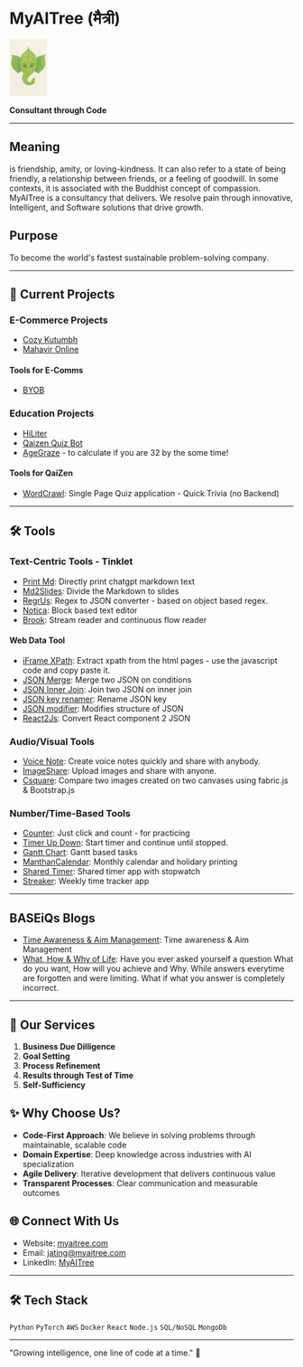 # MyAITree (मैत्री)
![Logo](/images/logo2.png)

**Consultant through Code**

---
## Meaning

is friendship, amity, or loving-kindness. It can also refer to a state of being friendly, a relationship between friends, or a feeling of goodwill. In some contexts, it is associated with the Buddhist concept of compassion. MyAITree is a consultancy that delivers. We resolve pain through innovative, Intelligent, and Software solutions that drive growth.

## Purpose
To become the world's fastest sustainable problem-solving company.

---

## 🤝 Current Projects

### E-Commerce Projects
- [Cozy Kutumbh](https://www.cozykutumbh.com/)
- [Mahavir Online](mahavir.online)

#### Tools for E-Comms
- [BYOB](https://myaitree.com/tools/BoB-the-builder/byob.html)


### Education Projects
- [HiLiter](https://chromewebstore.google.com/detail/amoiindcmmfjfpgahbbbdmjbklmkicdb?utm_source=item-share-cb)
- [Qaizen Quiz Bot](https://t.me/QaizenBot)
- [AgeGraze](https://myaitree.com/tools/upsc-tools/age32.html) - to calculate if you are 32 by the some time!


#### Tools for QaiZen 
- [WordCrawl](https://myaitree.com/tools/QaiZen/wordcrawl.html): Single Page Quiz application - Quick Trivia (no Backend)

---

## 🛠️ Tools 

### Text-Centric Tools - Tinklet
- [Print Md](https://myaitree.com/tools/print-md.html): Directly print chatgpt markdown text
- [Md2Slides](https://myaitree.com/tools/md2slides.html): Divide the Markdown to slides
- [RegrUs](https://myaitree.com/tools/regr-us.html): Regex to JSON converter - based on object based regex.
- [Notica](https://myaitree.com/tools/Tinklet/notica.html): Block based text editor
- [Brook](https://myaitree.com/tools/Tinklet/brook.html): Stream reader and continuous flow reader

#### Web Data Tool
- [iFrame XPath](https://myaitree.com/tools/xpath/xpath-extractor.html): Extract xpath from the html pages - use the javascript code and copy paste it.
- [JSON Merge](https://myaitree.com/tools/json-merge.html): Merge two JSON on conditions
- [JSON Inner Join](https://myaitree.com/tools/json-inner-join.html): Join two JSON on inner join
- [JSON key renamer](https://myaitree.com/tools/json-key-renamer.html): Rename JSON key
- [JSON modifier](https://myaitree.com/tools/json-modifier.html): Modifies structure of JSON
- [React2Js](https://myaitree.com/tools/react2js.html): Convert React component 2 JSON

### Audio/Visual Tools
- [Voice Note](https://myaitree.com/tools/voice-note.html): Create voice notes quickly and share with anybody.
- [ImageShare](https://myaitree.com/tools/image-share.html): Upload images and share with anyone.
- [Csquare](https://myaitree.com/tools/canva-compare.html): Compare two images created on two canvases using fabric.js & Bootstrap.js

### Number/Time-Based Tools

- [Counter](https://myaitree.com/tools/TimeCat/counter.html): Just click and count - for practicing
- [Timer Up Down](https://myaitree.com/tools/TimeCat/timer-up-down.html): Start timer and continue until stopped.
- [Gantt Chart](https://myaitree.com/tools/TimeCat/03-time-gantt.html): Gantt based tasks
- [ManthanCalendar](https://myaitree.com/tools/TimeCat/04-manthan-calendar.html): Monthly calendar and holidary printing
- [Shared Timer](https://myaitree.com/tools/TimeCat/05-shared-timer.html): Shared timer app with stopwatch
- [Streaker](https://myaitree.com/tools/TimeCat/06-streaker.html): Weekly time tracker app

---

## BASEiQs Blogs
- [Time Awareness & Aim Management](/blogs/01-ta-am.md): Time awareness & Aim Management
- [What, How & Why of Life](/blogs/02-what-how-why.md): Have you ever asked yourself a question What do you want, How will you achieve and Why. While answers everytime are forgotten and were limiting. What if what you answer is completely incorrect.

---

## 🌳 Our Services

1. **Business Due Dilligence**
2. **Goal Setting**
3. **Process Refinement**
4. **Results through Test of Time**
5. **Self-Sufficiency**


## ✨ Why Choose Us?

- **Code-First Approach**: We believe in solving problems through maintainable, scalable code
- **Domain Expertise**: Deep knowledge across industries with AI specialization
- **Agile Delivery**: Iterative development that delivers continuous value
- **Transparent Processes**: Clear communication and measurable outcomes

## 🌐 Connect With Us

- Website: [myaitree.com](https://www.myaitree.com)
- Email: jating@myaitree.com
- LinkedIn: [MyAITree](https://linkedin.com/company/myaitree)


---

## 🛠️ Tech Stack

`Python` `PyTorch` `AWS` `Docker` `React` `Node.js` `SQL/NoSQL` `MongoDb`

---

"Growing intelligence, one line of code at a time." 🌱
